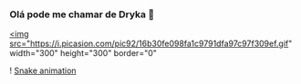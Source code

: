 ### Olá pode me chamar de Dryka 👋
<a href="https://picasion.com/"><img src="https://i.picasion.com/pic92/16b30fe098fa1c9791dfa97c97f309ef.gif" width="300" height="300" border="0" 
                                     
! [Snake animation](https://github.com/ghoulgirl92/ghoulgirl92/blob/output/github-contribution-grid-snake.svg)
